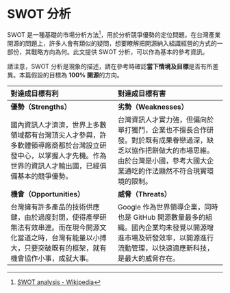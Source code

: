 # SWOT 分析

SWOT 是一種基礎的市場分析方法[^1]，用於分析競爭優勢的定位問題。在台灣產業開源的問題上，許多人會有類似的疑問，想要瞭解把開源納入組識經營的方式的一部份，其戰略方向為何。此文提供 SWOT 分析，可以作為基本的參考資訊。

請注意，SWOT 分析是現象的描述，請在參考時確認**當下情境及目標**是否有所差異。本篇假設的目標為 **100% 開源**的方向。

| **對達成目標有利** | **對達成目標有害** |
| :--- | :--- |
| **優勢（Strengths）** | **劣勢（Weaknesses）** |
| 國內資訊人才濟濟，世界上多數領域都有台灣頂尖人才參與，許多軟體領導廠商都於台灣設立研發中心，以掌握人才先機。作為世界的資訊人才輸出國，已經俱備基本的競爭優勢。 | 台灣資訊人才實力強，但偏向於單打獨鬥，企業也不擅長合作研發。對於既有成果眷戀過深，缺乏以協作把餅做大的市場思維。由於台灣是小國，參考大國大企業通吃的作法顯然不符合現實環境的限制。 |
| **機會（Opportunities）** | **威脅（Threats）** |
| 台灣擁有許多產品的技術供應鍵，由於過度封閉，使得產學研無法有效串連。而在現今開源文化當道之時，台灣有能量以小搏大，只要突破既有的框架，就有機會協作小事，成就大事。 | Google 作為世界領導企業，同時也是 GitHub 開源數量最多的組織。國內企業均未發覺以開源增進市場及研發效率，以開源進行流動管理，以快速適應新科技，是最大的威脅存在。 |

[^1]:  [SWOT analysis - Wikipedia](https://en.wikipedia.org/wiki/SWOT_analysis)

